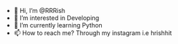- 👋 Hi, I’m @RRRish
- 👀 I’m interested in Developing
- 🌱 I’m currently learning Python 
- 📫 How to reach me? Through my instagram i.e hrishhit

<!---
RRRish/RRRish is a ✨ special ✨ repository because its `README.md` (this file) appears on your GitHub profile.
You can click the Preview link to take a look at your changes.
--->

